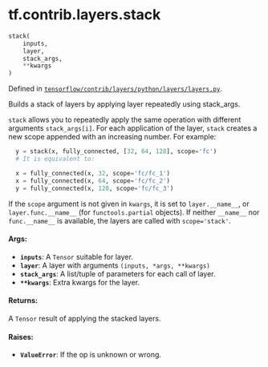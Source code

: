 <div itemscope itemtype="http://developers.google.com/ReferenceObject">
<meta itemprop="name" content="tf.contrib.layers.stack" />
</div>

# tf.contrib.layers.stack

``` python
stack(
    inputs,
    layer,
    stack_args,
    **kwargs
)
```



Defined in [`tensorflow/contrib/layers/python/layers/layers.py`](https://www.tensorflow.org/code/tensorflow/contrib/layers/python/layers/layers.py).

Builds a stack of layers by applying layer repeatedly using stack_args.

`stack` allows you to repeatedly apply the same operation with different
arguments `stack_args[i]`. For each application of the layer, `stack` creates
a new scope appended with an increasing number. For example:

```python
  y = stack(x, fully_connected, [32, 64, 128], scope='fc')
  # It is equivalent to:

  x = fully_connected(x, 32, scope='fc/fc_1')
  x = fully_connected(x, 64, scope='fc/fc_2')
  y = fully_connected(x, 128, scope='fc/fc_3')
```

If the `scope` argument is not given in `kwargs`, it is set to
`layer.__name__`, or `layer.func.__name__` (for `functools.partial`
objects). If neither `__name__` nor `func.__name__` is available, the
layers are called with `scope='stack'`.

#### Args:

* <b>`inputs`</b>: A `Tensor` suitable for layer.
* <b>`layer`</b>: A layer with arguments `(inputs, *args, **kwargs)`
* <b>`stack_args`</b>: A list/tuple of parameters for each call of layer.
* <b>`**kwargs`</b>: Extra kwargs for the layer.


#### Returns:

A `Tensor` result of applying the stacked layers.


#### Raises:

* <b>`ValueError`</b>: If the op is unknown or wrong.